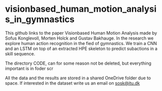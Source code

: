 # visionbased_human_motion_analysis_in_gymnastics

This github links to the paper Visionbased Human Motion Analysis made by Sofus Konglevoll, Morten Holck and Gustav Bakhauge. 
In the research we explore human action recognition in the fied of gymnastics. We train a CNN and an LSTM on top of an extracted HPE skeleton to predict subactions in a skill sequence. 


The directory CODE, can for some reason not be deleted, but everything important is in foder scr


All the data and the results are stored in a shared OneDrive folder due to space. If interested in the dataset write us an email on sosk@itu.dk
